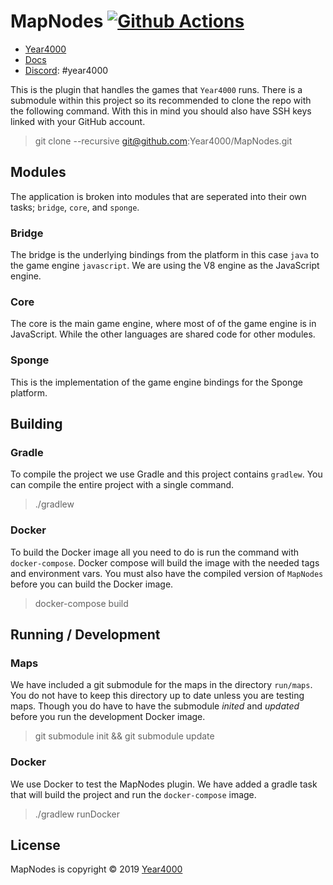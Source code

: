 # MapNodes [![Github Actions](https://github.com/ewized/MapNodes/workflows/Build/badge.svg)](https://github.com/ewized/MapNodes)

- [Year4000](https://www.year4000.net)
- [Docs](https://ewized.github.io/MapNodes/)
- [Discord](https://discord.gg/ySj69qR): #year4000

This is the plugin that handles the games that `Year4000` runs.
There is a submodule within this project so its recommended to clone the repo with the following command.
With this in mind you should also have SSH keys linked with your GitHub account.

> git clone --recursive git@github.com:Year4000/MapNodes.git

## Modules

The application is broken into modules that are seperated into their own tasks; `bridge`, `core`, and `sponge`.

### Bridge

The bridge is the underlying bindings from the platform in this case `java` to the game engine `javascript`.
We are using the V8 engine as the JavaScript engine.

### Core

The core is the main game engine, where most of of the game engine is in JavaScript.
While the other languages are shared code for other modules.

### Sponge

This is the implementation of the game engine bindings for the Sponge platform.

## Building

### Gradle

To compile the project we use Gradle and this project contains `gradlew`.
You can compile the entire project with a single command.

> ./gradlew

### Docker

To build the Docker image all you need to do is run the command with `docker-compose`.
Docker compose will build the image with the needed tags and environment vars.
You must also have the compiled version of `MapNodes` before you can build the Docker image.

> docker-compose build

## Running / Development

### Maps

We have included a git submodule for the maps in the directory `run/maps`.
You do not have to keep this directory up to date unless you are testing maps.
Though you do have to have the submodule *inited* and *updated* before you run the development Docker image.

> git submodule init && git submodule update

### Docker

We use Docker to test the MapNodes plugin.
We have added a gradle task that will build the project and run the `docker-compose` image.

> ./gradlew runDocker

## License

MapNodes is copyright &copy; 2019 [Year4000](https://www.year4000.net/)
